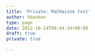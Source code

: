 ```yaml
---
title: 'Private: MaCHazine test'
author: hbanken
type: page
date: 2012-10-24T09:44:34+00:00
draft: true
private: true

---
```

